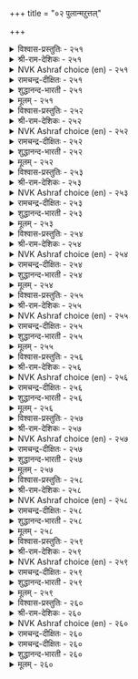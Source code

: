 +++
title = "०२ पुलान्मऱुत्तल्"

+++


<details><summary>विश्वास-प्रस्तुतिः - २५१</summary>

तन्नून् पॆरुक्कऱ्कुत् तान्बिऱिदु ऊनुण्बान्  
ऎङ्ङनम् आळुम् अरुळ्?      २५१
</details>

<details><summary>श्री-राम-देशिकः - २५१</summary>

पोषणार्थे स्वदेहस्य कृत्वा यः प्राणिहिंसनम् ।  
तन्मांसभक्षणपरः स दयावान् कथं भवेत् ॥ २५१॥
</details>

<details><summary>NVK Ashraf choice (en) - २५१</summary>

०२५१
How can one command grace
Who eats the flesh of others to swell his own flesh?
(N.V.K. Ashraf)
</details>

<details><summary>रामचन्द्र-दीक्षितः - २५१</summary>

251\. taṉ ūṉ perukkaṟkut tāṉ piṟitu ūṉ uṇpāṉ  
eṅṅaṉam āḷum aruḷ?.

251\. He who fattens on the flesh of animals, can he ever understand the rule of love?  
</details>

<details><summary>शुद्धानन्द-भारती - २५१</summary>

1\. தன்னூன் பெருக்கற்குத் தான்பிறிது ஊனுண்பான்  
எங்ஙனம் ஆளும் அருள்  
What graciousness can one command  
who feeds his flesh by flesh gourmand.        251  
</details>

<details><summary>मूलम् - २५१</summary>

तन्नून् पॆरुक्कऱ्कुत् तान्बिऱिदु ऊनुण्बान्  
ऎङ्ङनम् आळुम् अरुळ्?      २५१
</details>

<details><summary>विश्वास-प्रस्तुतिः - २५२</summary>

पॊरुळाट्चि पोट्रादार्क्कु इल्लै अरुळाट्चि  
आङ्गिल्लै ऊन्दिन् पवर्क्कु।      २५२
</details>

<details><summary>श्री-राम-देशिकः - २५२</summary>

धनस्यारक्षणान्मार्त्यो निर्धनो जायते यथा ।  
तथा मांसशनपरो दयाहीनः प्रकीर्त्यते ॥ २५२॥
</details>

<details><summary>NVK Ashraf choice (en) - २५२</summary>

०२५२
No scope for wealth with a spendthrift.
So too compassion with a meat eater.
(N.V.K. Ashraf)
</details>

<details><summary>रामचन्द्र-दीक्षितः - २५२</summary>

252\. poruḷ āṭci pōṟṟātārkku illai; aruḷ āṭci  
āṅku illai, ūṉ tiṉpavarkku.

252\. Wealth is not for the unwary. Compassion is not for the flesh-eater.  
</details>

<details><summary>शुद्धानन्द-भारती - २५२</summary>

2\. பொருளாட்சி போற்றாதார்க்கு இல்லை அருளாட்சி  
ஆங்கில்லை ஊன்தின் பவர்க்கு  
The thriftless have no property  
And flesh-eaters have no pity.        252  
</details>

<details><summary>मूलम् - २५२</summary>

पॊरुळाट्चि पोट्रादार्क्कु इल्लै अरुळाट्चि  
आङ्गिल्लै ऊन्दिन् पवर्क्कु।      २५२
</details>

<details><summary>विश्वास-प्रस्तुतिः - २५३</summary>

पडैगॊण्डार् नॆञ्जम्बोल् नन्नूक्कादु ऒण्ड्रन्  
उडल्सुवै उण्डार् मनम्।      २५३
</details>

<details><summary>श्री-राम-देशिकः - २५३</summary>

प्राणिमांसरसास्वाद निमग्नस्य हि मानसम् ।  
घातकस्यात्तश्स्त्रस्य चित्तवन्निर्दयं भवेत् ॥ २५३॥
</details>

<details><summary>NVK Ashraf choice (en) - २५३</summary>

०२५३
No mercy in the hearts of those armed to kill
And those who feast on flesh.
(N.V.K. Ashraf)
</details>

<details><summary>रामचन्द्र-दीक्षितः - २५३</summary>

253\. paṭai koṇṭār neñcam pōl naṉṟu ūkkātu-oṉṟaṉ  
uṭal cuvai uṇṭār maṉam.

253\. The heart of a flesh-eater is devoid of love like that of the wielder of a deadly weapon.  
</details>

<details><summary>शुद्धानन्द-भारती - २५३</summary>

3\. படைகொண்டார் நெஞ்சம்போல் நன்றூக்காது ஒன்றன்  
உடல்சுவை உண்டார் மனம்.  
Who wields a steel is steel-hearted  
Who tastes body is hard-hearted.        253  
</details>

<details><summary>मूलम् - २५३</summary>

पडैगॊण्डार् नॆञ्जम्बोल् नन्नूक्कादु ऒण्ड्रन्  
उडल्सुवै उण्डार् मनम्।      २५३
</details>

<details><summary>विश्वास-प्रस्तुतिः - २५४</summary>

रुळल्लदु यादॆनिन् कॊल्लामै कोऱल्  
पॊरुळल्लदु अव्वून् तिनल्।      २५४
</details>

<details><summary>श्री-राम-देशिकः - २५४</summary>

अहिंसैव दया प्रोक्ता हिंसेयमदया मता ।  
प्राणिभांसाशनं लोके पापमाख्यायते ॥ २५४॥
</details>

<details><summary>NVK Ashraf choice (en) - २५४</summary>

०२५४
What is grace? It is not killing; To kill, disgrace.
And senseless to eat that meat. *
(P.S. Sundaram)
</details>

<details><summary>रामचन्द्र-दीक्षितः - २५४</summary>

254\. 'aruḷ', allatu, yātu?' eṉiṉ,-kollāmai, kōṟal:  
poruḷ allatu, av ūṉ tiṉal.

254\. What is compassion but refraining from killing; what is sin but eating flesh?  
</details>

<details><summary>शुद्धानन्द-भारती - २५४</summary>

4\. அருளல்லது யாதெனில் கொல்லாமை கோறல்  
பொருளல்லது அவ்வூன் தினல்.  
If merciless it is to kill,  
To kill and eat is disgraceful.        254  
</details>

<details><summary>मूलम् - २५४</summary>

रुळल्लदु यादॆनिन् कॊल्लामै कोऱल्  
पॊरुळल्लदु अव्वून् तिनल्।      २५४
</details>

<details><summary>विश्वास-प्रस्तुतिः - २५५</summary>

उण्णामै उळ्ळदु उयिर्निलै ऊनुण्ण  
अण्णात्तल् सॆय्यादु अळऱु।       २५५
</details>

<details><summary>श्री-राम-देशिकः - २५५</summary>

मांसहारोभिवृद्धश्चेत् सदेहं प्राणिनामिह ।  
दुर्लभा स्थितिरेव स्यात् नरकश्चापि जायते ॥ २५५॥
</details>

<details><summary>NVK Ashraf choice (en) - २५५</summary>

०२५५
Abstain from meat to save life.
The clenched jaws of hell hold those who don't. *
(Satguru Subramuniyaswami), (N.V.K. Ashraf)
</details>

<details><summary>रामचन्द्र-दीक्षितः - २५५</summary>

255\. uṇṇāmai uḷḷatu uyirnilai; ūṉ uṇṇa,  
aṇṇāttal ceyyātu, aḷaṟu.

255\. Will there be throb of life when there is flesh-eating? Will there be any escape from hell for the flesh-eater?  
</details>

<details><summary>शुद्धानन्द-भारती - २५५</summary>

5\. உண்ணாமை உள்ளது உயிர்நிலை ஊனுண்ண  
அண்ணாத்தல் செய்யாது அளறு  
Off with flesh; a life you save  
The eater hell's mouth shall not waive!        255  
</details>

<details><summary>मूलम् - २५५</summary>

उण्णामै उळ्ळदु उयिर्निलै ऊनुण्ण  
अण्णात्तल् सॆय्यादु अळऱु।       २५५
</details>

<details><summary>विश्वास-प्रस्तुतिः - २५६</summary>

तिनऱ्पॊरुट्टाल् कॊल्लादु उलगॆनिन् यारुम्  
विलैप्पॊरुट्टाल् ऊण्ड्ररुवा रिल्।      २५६
</details>

<details><summary>श्री-राम-देशिकः - २५६</summary>

मांसार्थे न भवेत् प्राणि हिंसा चेदिह भूरिशः ।  
धनार्थे नैव वर्तेरन् मांसविक्रयिणो नराः ॥ २५६॥
</details>

<details><summary>NVK Ashraf choice (en) - २५६</summary>

०२५६
The world may say: "Meat we eat, but don't kill'.
But no one will sell if there is none to buy. *
(Kasthuri Sreenivasan)
</details>

<details><summary>रामचन्द्र-दीक्षितः - २५६</summary>

256\. tiṉaṟporuṭṭāl kollātu ulaku eṉiṉ, yārum  
vilaip poruṭṭāl ūṉ taruvār il.

256\. Would there be meat for sale, if men were not to kill animals for eating flesh?  
</details>

<details><summary>शुद्धानन्द-भारती - २५६</summary>

6\. தினற்பொருட்டால் கொல்லாது உலகெனின் யாரும்  
விலைப்பொருட்டால் ஊன்தருவார் இல்  
None would kill and sell the flesh  
For eating it if they don't wish.        256  
</details>

<details><summary>मूलम् - २५६</summary>

तिनऱ्पॊरुट्टाल् कॊल्लादु उलगॆनिन् यारुम्  
विलैप्पॊरुट्टाल् ऊण्ड्ररुवा रिल्।      २५६
</details>

<details><summary>विश्वास-प्रस्तुतिः - २५७</summary>

उण्णामै वेण्डुम् पुलाअल् पिऱिदॊण्ड्रन्  
पुण्णदु उणर्वार्प् पॆऱिन्।      २५७
</details>

<details><summary>श्री-राम-देशिकः - २५७</summary>

मांसां न भक्षयेत् प्राज्ञः, क्रियमाणे विमर्शने ।  
व्रणो हि प्राणिनां मांसमिति ज्ञानं भवेत् यतः ॥ २५७॥
</details>

<details><summary>NVK Ashraf choice (en) - २५७</summary>

०२५७
Abstain from eating flesh realizing it
As the wound of another *
(Kasthuri Sreenivasan)
</details>

<details><summary>रामचन्द्र-दीक्षितः - २५७</summary>

257\. uṇṇāmai vēṇṭum, pulāal-piṟitu oṉṟaṉ  
puṇ; atu uṇarvārp peṟiṉ.

257\. If one realises that meat is nothing but the wound of another creature, one refrains from eating it.  
</details>

<details><summary>शुद्धानन्द-भारती - २५७</summary>

7\. உண்ணாமை வேண்டும் புலாஅல் பிறிதொன்றன்  
புண்ணது உணர்வார்ப் பெறின்  
From eating flesh men must abstain  
If they but feel the being's pain.        257  
</details>

<details><summary>मूलम् - २५७</summary>

उण्णामै वेण्डुम् पुलाअल् पिऱिदॊण्ड्रन्  
पुण्णदु उणर्वार्प् पॆऱिन्।      २५७
</details>

<details><summary>विश्वास-प्रस्तुतिः - २५८</summary>

सॆयिरिन् तलैप्पिरिन्द काट्चियार् उण्णार्  
उयिरिन् तलैप्पिरिन्द ऊन्।      २५८
</details>

<details><summary>श्री-राम-देशिकः - २५८</summary>

निर्दुष्टज्ञान सम्पन्नास्त्रिदोषण विवर्जिताः ।  
शरीरं प्राणरहितं शवं मत्वा न भुञ्जते ॥ २५८॥
</details>

<details><summary>NVK Ashraf choice (en) - २५८</summary>

०२५८
Those visionaries freed of ignorance
Will not feed on a flesh freed of its life.
(N.V.K. Ashraf)
</details>

<details><summary>रामचन्द्र-दीक्षितः - २५८</summary>

258\. ceyiriṉ talaip pirinta kāṭciyār uṇṇār,  
uyiriṉ talaippirinta ūṉ.

258\. Men of clear vision abstain from the flesh of a slaughtered animal.  
</details>

<details><summary>शुद्धानन्द-भारती - २५८</summary>

8\. செயிரின் தலைப்பிரிந்த காட்சியார் உண்ணார்  
உயிரின் தலைப்பிரிந்த ஊன்.  
Whose mind from illusion is freed  
Refuse on lifeless flesh to feed.        258  
</details>

<details><summary>मूलम् - २५८</summary>

सॆयिरिन् तलैप्पिरिन्द काट्चियार् उण्णार्  
उयिरिन् तलैप्पिरिन्द ऊन्।      २५८
</details>

<details><summary>विश्वास-प्रस्तुतिः - २५९</summary>

अविसॊरिन् दायिरम् वेट्टलिन् ऒण्ड्रन्  
उयिर्सॆगुत् तुण्णामै नण्ड्रु।      २५९
</details>

<details><summary>श्री-राम-देशिकः - २५९</summary>

नानायागविधानेन जायमानात् फलादपि ।  
मांसाहारपरित्यागाच्छ्रेपः फलमवाप्यते ॥ २५९॥
</details>

<details><summary>NVK Ashraf choice (en) - २५९</summary>

०२५९
Better than a thousand burnt offerings
Is one life un-killed, un-eaten.
(P.S. Sundaram)
</details>

<details><summary>रामचन्द्र-दीक्षितः - २५९</summary>

259\. avi corintu āyiram vēṭṭaliṉ, oṉṟaṉ  
uyir cekuttu uṇṇāmai naṉṟu.

259\. Far nobler than a thousand oblations on fire is an act of abstinence from flesh.  
</details>

<details><summary>शुद्धानन्द-भारती - २५९</summary>

9\. அவிசொரிந் தாயிரம் வேட்டலின் ஒன்றன்  
உயிர்செகுத் துண்ணாமை நன்று.  
Not to-kill-and-eat, truly  
Excels thousand pourings of ghee!        259  
</details>

<details><summary>मूलम् - २५९</summary>

अविसॊरिन् दायिरम् वेट्टलिन् ऒण्ड्रन्  
उयिर्सॆगुत् तुण्णामै नण्ड्रु।      २५९
</details>

<details><summary>विश्वास-प्रस्तुतिः - २६०</summary>

कॊल्लान् पुलालै मऱुत्तानैक् कैगूप्पि  
ऎल्ला उयिरुन् दॊऴुम्।      २६०
</details>

<details><summary>श्री-राम-देशिकः - २६०</summary>

प्राणिहिंसा विरहितं विमुखं मांसभक्षणे ।  
सर्वे देवा नराश्चैव विनमन्ति नरोत्तमम् ॥ २६०॥
</details>

<details><summary>NVK Ashraf choice (en) - २६०</summary>

०२६०
All living things will fold their hands
And bow to one who refuses to kill or eat meat. *
(P.S. Sundaram)
</details>

<details><summary>रामचन्द्र-दीक्षितः - २६०</summary>

260\. kollāṉ, pulālai maṟuttāṉaik kaikūppi,  
ellā uyirum toḻum.

260\. The whole world folds its hands in prayer to one who kills not and abjures flesh.
</details>

<details><summary>रामचन्द्र-दीक्षितः - २६०</summary>

260\. kollāṉ, pulālai maṟuttāṉaik kaikūppi,  
ellā uyirum toḻum.

260\. The whole world folds its hands in prayer to one who kills not and abjures flesh.

</details>

<details><summary>शुद्धानन्द-भारती - २६०</summary>

10\. கொல்லான் புலாலை மறுத்தானைக் கைகூப்பி  
எல்லா உயிரும் தொழும்  
All lives shall lift their palms to him  
Who eats not flesh nor kills with whim.        260  
</details>

<details><summary>मूलम् - २६०</summary>

कॊल्लान् पुलालै मऱुत्तानैक् कैगूप्पि  
ऎल्ला उयिरुन् दॊऴुम्।      २६०
</details>

